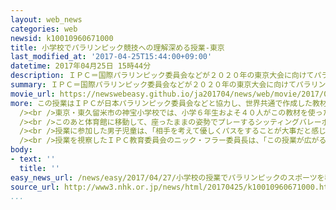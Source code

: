 ```yaml
---
layout: web_news
categories: web
newsid: k10010960671000
title: 小学校でパラリンピック競技への理解深める授業-東京
last_modified_at: '2017-04-25T15:44:00+09:00'
datetime: 2017年04月25日 15時44分
description: ＩＰＣ＝国際パラリンピック委員会などが２０２０年の東京大会に向けてパラリンピックの価値や競技の多様さを知ってもらおうと作成した教材を使った授業が、東京都内の小学校で初めて公開されました。
summary: ＩＰＣ＝国際パラリンピック委員会などが２０２０年の東京大会に向けてパラリンピックの価値や競技の多様さを知ってもらおうと作成した教材を使った授業が、東京都内の小学校で初めて公開されました。
movie_url: https://newswebeasy.github.io/ja201704/news/web/movie/2017/04/27/k10010960671000.mp4
more: この授業はＩＰＣが日本パラリンピック委員会などと協力し、世界共通で作成した教材の小学校高学年向けの日本語版が今月全国の小学校に配布されたことを受けて初めて公開されました。<br
  /><br />東京・東久留米市の神宝小学校では、小学６年生およそ４０人がこの教材を使った授業を受け、リオデジャネイロ大会のハイライト映像を見たあと、視覚障害がある選手の柔道では組み合ってから試合を始めることなど、パラリンピック競技の工夫や用具について学びました。<br
  /><br />このあと体育館に移動して、座ったままの姿勢でプレーするシッティングバレーボールを体験し、グループに分かれてボールを落とさずに何回ラリーができるかなどを競いました。<br
  /><br />授業に参加した男子児童は、「相手を考えて優しくパスをすることが大事だと感じた。障害があっても世界の舞台で戦うことはすごいと思うので、東京大会は見に行きたい」と話していました。<br
  /><br />授業を視察したＩＰＣ教育委員会のニック・フラー委員長は、「この授業が広がることで、子どもたちが競技への理解を深めるとともに、スポーツの価値などを学び、東京大会の盛り上がりにつながってほしい」と話していました。
body:
- text: ''
  title: ''
easy_news_url: /news/easy/2017/04/27/小学校の授業でパラリンピックのスポーツを教える/
source_url: http://www3.nhk.or.jp/news/html/20170425/k10010960671000.html?utm_int=nsearch_contents_search-items_003
...
```

